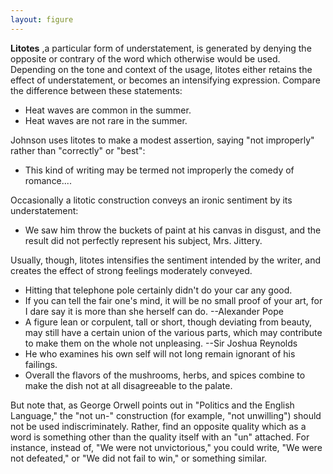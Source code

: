 ```yaml
---
layout: figure
---
```


**Litotes** ,a particular form of understatement, is generated by denying the opposite or contrary of the word which otherwise would be used. Depending on the tone and context of the usage, litotes either retains the effect of understatement, or becomes an intensifying expression. Compare the difference between these statements:
- Heat waves are common in the summer.
- Heat waves are not rare in the summer.

Johnson uses litotes to make a modest assertion, saying "not improperly" rather than "correctly" or "best":
- This kind of writing may be termed not improperly the comedy of romance....

Occasionally a litotic construction conveys an ironic sentiment by its understatement:
- We saw him throw the buckets of paint at his canvas in disgust, and the result did not perfectly represent his subject, Mrs. Jittery.

Usually, though, litotes intensifies the sentiment intended by the writer, and creates the effect of strong feelings moderately conveyed.
- Hitting that telephone pole certainly didn't do your car any good.
- If you can tell the fair one's mind, it will be no small proof of your art, for I dare say it is more than she herself can do. --Alexander Pope
- A figure lean or corpulent, tall or short, though deviating from beauty, may still have a certain union of the various parts, which may contribute to make them on the whole not unpleasing. --Sir Joshua Reynolds
- He who examines his own self will not long remain ignorant of his failings.
- Overall the flavors of the mushrooms, herbs, and spices combine to make the dish not at all disagreeable to the palate.

But note that, as George Orwell points out in "Politics and the English Language," the "not un-" construction (for example, "not unwilling") should not be used indiscriminately. Rather, find an opposite quality which as a word is something other than the quality itself with an "un" attached. For instance, instead of, "We were not unvictorious," you could write, "We were not defeated," or "We did not fail to win," or something similar.